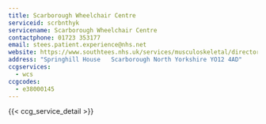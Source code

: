 ```yaml
---
title: Scarborough Wheelchair Centre
serviceid: scrbnthyk
servicename: Scarborough Wheelchair Centre
contactphone: 01723 353177
email: stees.patient.experience@nhs.net
website: https://www.southtees.nhs.uk/services/musculoskeletal/directory/north-yorkshire-msk-services/
address: "Springhill House   Scarborough North Yorkshire YO12 4AD"
ccgservices:
  - wcs
ccgcodes:
  - e38000145
---
```


{{< ccg_service_detail >}}
